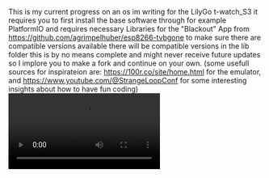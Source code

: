 This is my current progress on an os im writing for the LilyGo t-watch_S3 it requires you to first install the base software through for example PlatformIO
and requires necessary Libraries for the "Blackout" App from https://github.com/agrimpelhuber/esp8266-tvbgone to make sure there are compatible versions available there will be compatible versions in the lib folder
this is by no means complete and might never receive future updates so I implore you to make a fork and continue on your own. (some usefull sources for inspirateion are: https://100r.co/site/home.html for the emulator, and 
https://www.youtube.com/@StrangeLoopConf for some interesting insights about how to have fun coding)
![Video of the watch in action](https://github.com/CaliOn2/CaliOn2-t-watchOs/blob/main/preview.mp4)

